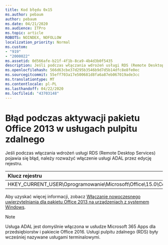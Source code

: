 ```yaml
---
title: Kod błędu 0x15
ms.author: pebaum
author: pebaum
ms.date: 04/21/2020
ms.audience: ITPro
ms.topic: article
ROBOTS: NOINDEX, NOFOLLOW
localization_priority: Normal
ms.custom:
- "919"
- "2000022"
ms.assetid: 0d566afe-b21f-4f1b-8ca9-4b4d3b0f5435
description: Jeśli podczas włączania wdrożeń usługi RDS (Remote Desktop Services) pojawia się błąd, należy rozważyć włączenie usługi ADAL przez edycję rejestru.
ms.openlocfilehash: 566d63cbe37d295b3546b9d7d5b14dfc8e8fe0ec
ms.sourcegitcommit: 55eff703a17e500681d8fa6a87eb067019ade3cc
ms.translationtype: MT
ms.contentlocale: pl-PL
ms.lasthandoff: 04/22/2020
ms.locfileid: "43703148"
---
```

# <a name="error-while-activation-office-2013-on-remote-desktop-services"></a>Błąd podczas aktywacji pakietu Office 2013 w usługach pulpitu zdalnego

Jeśli podczas włączania wdrożeń usługi RDS (Remote Desktop Services) pojawia się błąd, należy rozważyć włączenie usługi ADAL przez edycję rejestru.
  
|**Klucz rejestru**|**Type**|**Wartość**|
|:-----|:-----|:-----|
|HKEY_CURRENT_USER\Oprogramowanie\Microsoft\Office\15.0\Common\Identity\EnableADAL  <br/> |Reg_dword  <br/> |1  <br/> |

Aby uzyskać więcej informacji, zobacz [Włączanie nowoczesnego uwierzytelniania dla pakietu Office 2013 na urządzeniach z systemem Windows](https://docs.microsoft.com/office365/admin/security-and-compliance/enable-modern-authentication).
  
> [!NOTE]
>  Usługa ADAL jest domyślnie włączona w usłudze Microsoft 365 Apps dla przedsiębiorstw i pakiecie Office 2016. Usługi pulpitu zdalnego (RDS) były wcześniej nazywane usługami terminalowymi.
  
